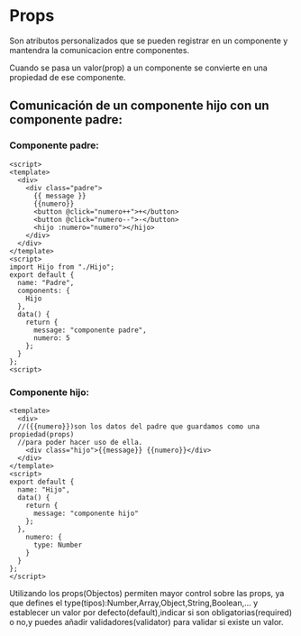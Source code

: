 # Props

Son atributos personalizados que se pueden registrar en un componente y mantendra la comunicacion entre componentes.

Cuando se pasa un valor(prop) a un componente se convierte en una propiedad de ese componente.

## Comunicación de un componente hijo con un componente padre:

### Componente padre:
```
<script>
<template>
  <div>
    <div class="padre">
      {{ message }}
      {{numero}}
      <button @click="numero++">+</button>
      <button @click="numero--">-</button>
      <hijo :numero="numero"></hijo>
    </div>
  </div>
</template>
<script>
import Hijo from "./Hijo";
export default {
  name: "Padre",
  components: {
    Hijo
  },
  data() {
    return {
      message: "componente padre",
      numero: 5
    };
  }
};
<script>
```
### Componente hijo:
```
<template>
  <div>
  //({{numero}})son los datos del padre que guardamos como una propiedad(props)
  //para poder hacer uso de ella.
    <div class="hijo">{{message}} {{numero}}</div>
  </div>
</template>
<script>
export default {
  name: "Hijo",
  data() {
    return {
      message: "componente hijo"
    };
  },
    numero: {
      type: Number
    }
  }
};
</script>
```
Utilizando los props(Objectos) permiten mayor control sobre las props, ya que defines el type(tipos):Number,Array,Object,String,Boolean,... y establecer un valor por defecto(default),indicar si son obligatorias(required) o no,y puedes añadir validadores(validator) para validar si existe un valor.
